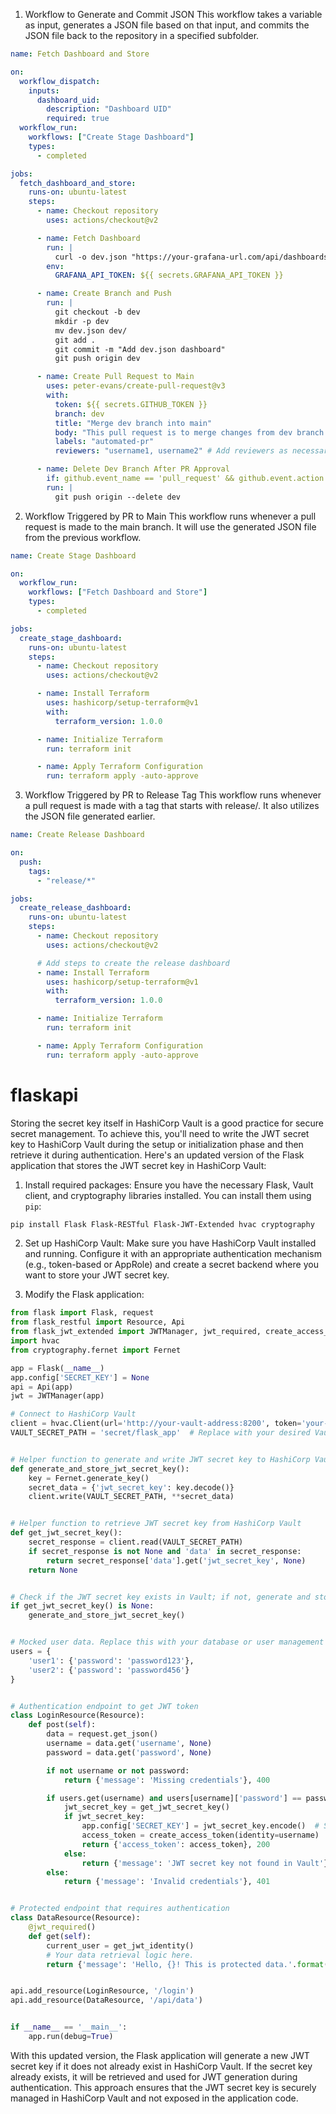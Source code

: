 1. Workflow to Generate and Commit JSON
   This workflow takes a variable as input, generates a JSON file based on that input, and commits the JSON file back to the repository in a specified subfolder.

```yaml
name: Fetch Dashboard and Store

on:
  workflow_dispatch:
    inputs:
      dashboard_uid:
        description: "Dashboard UID"
        required: true
  workflow_run:
    workflows: ["Create Stage Dashboard"]
    types:
      - completed

jobs:
  fetch_dashboard_and_store:
    runs-on: ubuntu-latest
    steps:
      - name: Checkout repository
        uses: actions/checkout@v2

      - name: Fetch Dashboard
        run: |
          curl -o dev.json "https://your-grafana-url.com/api/dashboards/uid/${{ github.event.inputs.dashboard_uid }}"
        env:
          GRAFANA_API_TOKEN: ${{ secrets.GRAFANA_API_TOKEN }}

      - name: Create Branch and Push
        run: |
          git checkout -b dev
          mkdir -p dev
          mv dev.json dev/
          git add .
          git commit -m "Add dev.json dashboard"
          git push origin dev

      - name: Create Pull Request to Main
        uses: peter-evans/create-pull-request@v3
        with:
          token: ${{ secrets.GITHUB_TOKEN }}
          branch: dev
          title: "Merge dev branch into main"
          body: "This pull request is to merge changes from dev branch into main."
          labels: "automated-pr"
          reviewers: "username1, username2" # Add reviewers as necessary

      - name: Delete Dev Branch After PR Approval
        if: github.event_name == 'pull_request' && github.event.action == 'closed' && github.event.pull_request.merged == true && github.event.pull_request.base.ref == 'main'
        run: |
          git push origin --delete dev
```

2. Workflow Triggered by PR to Main
   This workflow runs whenever a pull request is made to the main branch. It will use the generated JSON file from the previous workflow.

```yaml
name: Create Stage Dashboard

on:
  workflow_run:
    workflows: ["Fetch Dashboard and Store"]
    types:
      - completed

jobs:
  create_stage_dashboard:
    runs-on: ubuntu-latest
    steps:
      - name: Checkout repository
        uses: actions/checkout@v2

      - name: Install Terraform
        uses: hashicorp/setup-terraform@v1
        with:
          terraform_version: 1.0.0

      - name: Initialize Terraform
        run: terraform init

      - name: Apply Terraform Configuration
        run: terraform apply -auto-approve
```

3. Workflow Triggered by PR to Release Tag
   This workflow runs whenever a pull request is made with a tag that starts with release/. It also utilizes the JSON file generated earlier.

```yaml
name: Create Release Dashboard

on:
  push:
    tags:
      - "release/*"

jobs:
  create_release_dashboard:
    runs-on: ubuntu-latest
    steps:
      - name: Checkout repository
        uses: actions/checkout@v2

      # Add steps to create the release dashboard
      - name: Install Terraform
        uses: hashicorp/setup-terraform@v1
        with:
          terraform_version: 1.0.0

      - name: Initialize Terraform
        run: terraform init

      - name: Apply Terraform Configuration
        run: terraform apply -auto-approve
```

# flaskapi

Storing the secret key itself in HashiCorp Vault is a good practice for secure secret management. To achieve this, you'll need to write the JWT secret key to HashiCorp Vault during the setup or initialization phase and then retrieve it during authentication. Here's an updated version of the Flask application that stores the JWT secret key in HashiCorp Vault:

1. Install required packages:
   Ensure you have the necessary Flask, Vault client, and cryptography libraries installed. You can install them using `pip`:

```bash
pip install Flask Flask-RESTful Flask-JWT-Extended hvac cryptography
```

2. Set up HashiCorp Vault:
   Make sure you have HashiCorp Vault installed and running. Configure it with an appropriate authentication mechanism (e.g., token-based or AppRole) and create a secret backend where you want to store your JWT secret key.

3. Modify the Flask application:

```python
from flask import Flask, request
from flask_restful import Resource, Api
from flask_jwt_extended import JWTManager, jwt_required, create_access_token, get_jwt_identity
import hvac
from cryptography.fernet import Fernet

app = Flask(__name__)
app.config['SECRET_KEY'] = None
api = Api(app)
jwt = JWTManager(app)

# Connect to HashiCorp Vault
client = hvac.Client(url='http://your-vault-address:8200', token='your-vault-token')
VAULT_SECRET_PATH = 'secret/flask_app'  # Replace with your desired Vault secret path


# Helper function to generate and write JWT secret key to HashiCorp Vault
def generate_and_store_jwt_secret_key():
    key = Fernet.generate_key()
    secret_data = {'jwt_secret_key': key.decode()}
    client.write(VAULT_SECRET_PATH, **secret_data)


# Helper function to retrieve JWT secret key from HashiCorp Vault
def get_jwt_secret_key():
    secret_response = client.read(VAULT_SECRET_PATH)
    if secret_response is not None and 'data' in secret_response:
        return secret_response['data'].get('jwt_secret_key', None)
    return None


# Check if the JWT secret key exists in Vault; if not, generate and store it.
if get_jwt_secret_key() is None:
    generate_and_store_jwt_secret_key()


# Mocked user data. Replace this with your database or user management system.
users = {
    'user1': {'password': 'password123'},
    'user2': {'password': 'password456'}
}


# Authentication endpoint to get JWT token
class LoginResource(Resource):
    def post(self):
        data = request.get_json()
        username = data.get('username', None)
        password = data.get('password', None)

        if not username or not password:
            return {'message': 'Missing credentials'}, 400

        if users.get(username) and users[username]['password'] == password:
            jwt_secret_key = get_jwt_secret_key()
            if jwt_secret_key:
                app.config['SECRET_KEY'] = jwt_secret_key.encode()  # Set the JWT secret key from Vault
                access_token = create_access_token(identity=username)
                return {'access_token': access_token}, 200
            else:
                return {'message': 'JWT secret key not found in Vault'}, 500
        else:
            return {'message': 'Invalid credentials'}, 401


# Protected endpoint that requires authentication
class DataResource(Resource):
    @jwt_required()
    def get(self):
        current_user = get_jwt_identity()
        # Your data retrieval logic here.
        return {'message': 'Hello, {}! This is protected data.'.format(current_user)}, 200


api.add_resource(LoginResource, '/login')
api.add_resource(DataResource, '/api/data')


if __name__ == '__main__':
    app.run(debug=True)
```

With this updated version, the Flask application will generate a new JWT secret key if it does not already exist in HashiCorp Vault. If the secret key already exists, it will be retrieved and used for JWT generation during authentication. This approach ensures that the JWT secret key is securely managed in HashiCorp Vault and not exposed in the application code.
